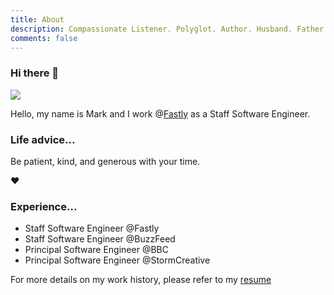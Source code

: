```yaml
---
title: About
description: Compassionate Listener. Polyglot. Author. Husband. Father. He/Him.
comments: false
---
```


<!-- <img src="../images/profile-2022.jpg" class="profile"> -->

### Hi there 👋

![](https://media.giphy.com/media/PlyUFbzqM6lnwmB4dW/giphy.gif)

Hello, my name is Mark and I work @[Fastly](https://www.fastly.com/) as a Staff Software Engineer.

### Life advice...

Be patient, kind, and generous with your time.

❤️

### Experience...

- Staff Software Engineer @Fastly
- Staff Software Engineer @BuzzFeed
- Principal Software Engineer @BBC
- Principal Software Engineer @StormCreative

For more details on my work history, please refer to my [resume](http://www.integralist.co.uk/resume/)
